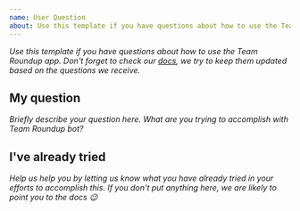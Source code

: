 ```yaml
---
name: User Question
about: Use this template if you have questions about how to use the Team Roundup app.
---
```


_Use this template if you have questions about how to use the Team Roundup app. Don't forget to check our [docs](../../docs/getting-started.md), we try to keep them updated based on the questions we receive._

## My question

_Briefly describe your question here. What are you trying to accomplish with Team Roundup bot?_

## I've already tried

_Help us help you by letting us know what you have already tried in your efforts to accomplish this. If you don't put anything here, we are likely to point you to the docs :wink:_
